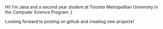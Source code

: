 Hi! I'm Jana and a second year student at Toronto Metropolitan University in the Computer Science Program :)


Looking forward to posting on github and creating new projects! 
